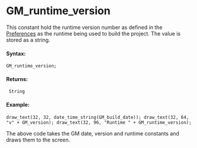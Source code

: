 # GM_runtime_version

This constant hold the runtime version number as defined in the
[Preferences](../../../Setting_Up_And_Version_Information/IDE_Preferences/Runtime_Feed_Preferences)
as the runtime being used to build the project. The value is stored as a
string.

#### Syntax:

``` gml
GM_runtime_version;
```

#### Returns:

``` gml
 String
```

#### Example:

``` gml
draw_text(32, 32, date_time_string(GM_build_date)); draw_text(32, 64, "v" + GM_version); draw_text(32, 96, "Runtime " + GM_runtime_version);
```

The above code takes the GM date, version and runtime constants and
draws them to the screen.

